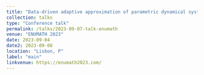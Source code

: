 ```yaml
---
title: "Data-driven adaptive approximation of parametric dynamical systems with pole bifurcations"
collection: talks
type: "Conference talk"
permalink: /talks/2023-09-07-talk-enumath
venue: "ENUMATH 2023"
date: 2023-09-04
date2: 2023-09-08
location: "Lisbon, P"
label: "main"
linkvenue: https://enumath2023.com/
---
```

